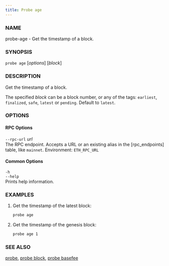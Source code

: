 ```yaml
---
title: Probe age
---
```


### NAME

probe-age - Get the timestamp of a block.

### SYNOPSIS

`probe age` [*options*] [*block*]

### DESCRIPTION

Get the timestamp of a block.

The specified _block_ can be a block number, or any of the tags: `earliest`, `finalized`, `safe`, `latest` or `pending`. Default to `latest`.

### OPTIONS

#### RPC Options

`--rpc-url` _url_  
The RPC endpoint. Accepts a URL or an existing alias in the [rpc_endpoints] table, like `mainnet`.
Environment: `ETH_RPC_URL`

#### Common Options

`-h`  
`--help`  
Prints help information.

### EXAMPLES

1. Get the timestamp of the latest block:

   ```sh
   probe age
   ```

2. Get the timestamp of the genesis block:
   ```sh
   probe age 1
   ```

### SEE ALSO

[probe](./probe.md), [probe block](./probe-block.md), [probe basefee](./probe-basefee.md)
